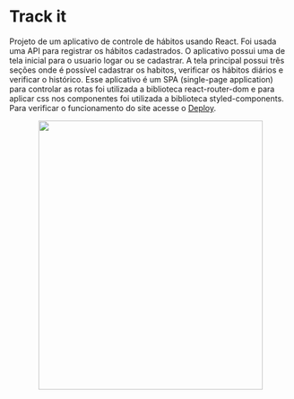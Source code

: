 # Track it

Projeto de um aplicativo de controle de hábitos usando React. Foi usada uma API para registrar os hábitos cadastrados. O aplicativo possui uma de tela inicial para o usuario logar ou se cadastrar. A tela principal possui três seções onde é possível cadastrar os habitos, verificar os hábitos diários e verificar o histórico. Esse aplicativo é um SPA (single-page application) para controlar as rotas foi utilizada a biblioteca react-router-dom e para aplicar css nos componentes foi utilizada a biblioteca styled-components. Para verificar o funcionamento do site acesse o [Deploy](https://projeto11-trackit-kh1siiwh6-gabriel-victor933.vercel.app/).

<p align="center">
  <img width="400" height="480" src="Track it.gif"/>
</p>


